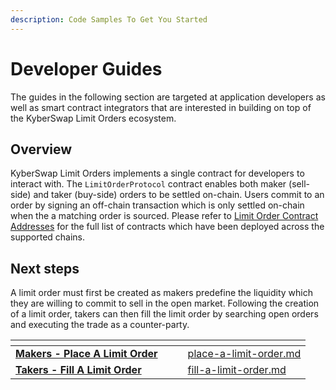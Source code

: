 ```yaml
---
description: Code Samples To Get You Started
---
```


# Developer Guides

The guides in the following section are targeted at application developers as well as smart contract integrators that are interested in building on top of the KyberSwap Limit Orders ecosystem.

## Overview

KyberSwap Limit Orders implements a single contract for developers to interact with. The `LimitOrderProtocol` contract enables both maker (sell-side) and taker (buy-side) orders to be settled on-chain. Users commit to an order by signing an off-chain transaction which is only settled on-chain when the a matching order is sourced. Please refer to [Limit Order Contract Addresses](../contracts/limit-order-contract-addresses.md) for the full list of contracts which have been deployed across the supported chains.

## Next steps

A limit order must first be created as makers predefine the liquidity which they are willing to commit to sell in the open market. Following the creation of a limit order, takers can then fill the limit order by searching open orders and executing the trade as a counter-party.

<table data-card-size="large" data-view="cards"><thead><tr><th></th><th data-hidden></th><th data-hidden></th><th data-hidden data-card-target data-type="content-ref"></th></tr></thead><tbody><tr><td><strong></strong><a href="place-a-limit-order.md"><strong>Makers - Place A Limit Order</strong></a><strong></strong></td><td></td><td></td><td><a href="place-a-limit-order.md">place-a-limit-order.md</a></td></tr><tr><td><strong></strong><a href="fill-a-limit-order.md"><strong>Takers - Fill A Limit Order</strong></a><strong></strong></td><td></td><td></td><td><a href="fill-a-limit-order.md">fill-a-limit-order.md</a></td></tr></tbody></table>
